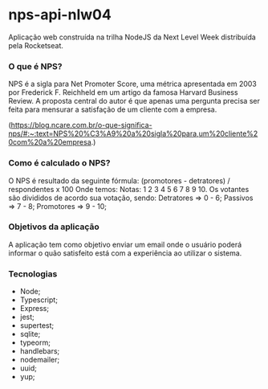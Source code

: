 # nps-api-nlw04
Aplicação web construída na trilha NodeJS da Next Level Week distribuída pela Rocketseat.

### O que é NPS?

NPS é a sigla para Net Promoter Score, uma métrica apresentada em 2003 por Frederick F. Reichheld
em um artigo da famosa Harvard Business Review. A proposta central do autor é que apenas uma pergunta
precisa ser feita para mensurar a satisfação de um cliente com a empresa.

(https://blog.ncare.com.br/o-que-significa-nps/#:~:text=NPS%20%C3%A9%20a%20sigla%20para,um%20cliente%20com%20a%20empresa.)

### Como é calculado o NPS?

O NPS é resultado da seguinte fórmula:  (promotores - detratores) / respondentes x 100
Onde temos:
Notas: 1 2 3 4 5 6 7 8 9 10.
Os votantes são divididos de acordo sua votação, sendo:
 Detratores => 0 - 6;
 Passivos => 7 - 8;
 Promotores => 9 - 10;

### Objetivos da aplicação
  A aplicação tem como objetivo enviar um email onde o usuário poderá informar o quão satisfeito está
com a experiência ao utilizar o sistema.

### Tecnologias
  * Node;
  * Typescript;
  * Express;
  * jest;
  * supertest;
  * sqlite;
  * typeorm;
  * handlebars;
  * nodemailer;
  * uuid;
  * yup;

